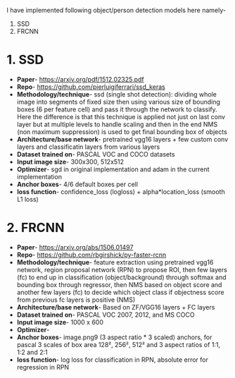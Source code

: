 I have implemented following object/person detection models here namely-
1) SSD
2) FRCNN

# 1. SSD
* **Paper**- https://arxiv.org/pdf/1512.02325.pdf
* **Repo**- https://github.com/pierluigiferrari/ssd_keras
* **Methodology/technique**- ssd (single shot detection): dividing whole image into segments of fixed size then using various size of bounding boxes (6 per feature cell) and pass it through the network to classify. Here the difference is that this technique is applied not just on last conv layer but at multiple levels to handle scaling and then in the end NMS (non maximum suppression) is used to get final bounding box of objects
* **Architecture/base network**- pretrained vgg16 layers + few custom conv layers and classificatin layers from various layers
* **Dataset trained on**- PASCAL VOC and COCO datasets
* **Input image size**- 300x300, 512x512
* **Optimizer**- sgd in original implementation and adam in the current implementation
* **Anchor boxes**- 4/6 default boxes per cell
* **loss function**- confidence_loss (logloss) + alpha*location_loss (smooth L1 loss)

# 2. FRCNN
* **Paper**- https://arxiv.org/abs/1506.01497
* **Repo**- https://github.com/rbgirshick/py-faster-rcnn
* **Methodology/technique**- feature extraction using pretrained vgg16 network, region proposal network (RPN) to propose ROI, then few layers (fc) to end up in classification (object/background) through softmax and bounding box through regressor, then NMS based on object score and another few layers (fc) to decide which object class if objectness score from previous fc layers is positive (NMS)
* **Architecture/base network**-  Based on ZF/VGG16 layers + FC layers
* **Dataset trained on**- PASCAL VOC 2007, 2012, and MS COCO
* **Input image size**- 1000 x 600
* **Optimizer**- 
* **Anchor boxes**- image.png9 (3 aspect ratio * 3 scaled) anchors, for pascal 3 scales of box area 128², 256², 512² and 3 aspect ratios of 1:1, 1:2 and 2:1
* **loss function**- log loss for classification in RPN, absolute error for regression in RPN
